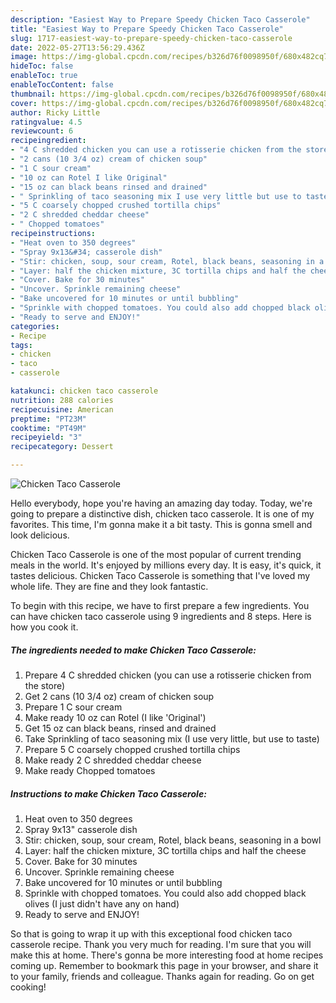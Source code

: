 ```yaml
---
description: "Easiest Way to Prepare Speedy Chicken Taco Casserole"
title: "Easiest Way to Prepare Speedy Chicken Taco Casserole"
slug: 1717-easiest-way-to-prepare-speedy-chicken-taco-casserole
date: 2022-05-27T13:56:29.436Z
image: https://img-global.cpcdn.com/recipes/b326d76f0098950f/680x482cq70/chicken-taco-casserole-recipe-main-photo.jpg
hideToc: false
enableToc: true
enableTocContent: false
thumbnail: https://img-global.cpcdn.com/recipes/b326d76f0098950f/680x482cq70/chicken-taco-casserole-recipe-main-photo.jpg
cover: https://img-global.cpcdn.com/recipes/b326d76f0098950f/680x482cq70/chicken-taco-casserole-recipe-main-photo.jpg
author: Ricky Little
ratingvalue: 4.5
reviewcount: 6
recipeingredient:
- "4 C shredded chicken you can use a rotisserie chicken from the store"
- "2 cans (10 3/4 oz) cream of chicken soup"
- "1 C sour cream"
- "10 oz can Rotel I like Original"
- "15 oz can black beans rinsed and drained"
- " Sprinkling of taco seasoning mix I use very little but use to taste"
- "5 C coarsely chopped crushed tortilla chips"
- "2 C shredded cheddar cheese"
- " Chopped tomatoes"
recipeinstructions:
- "Heat oven to 350 degrees"
- "Spray 9x13&#34; casserole dish"
- "Stir: chicken, soup, sour cream, Rotel, black beans, seasoning in a bowl"
- "Layer: half the chicken mixture, 3C tortilla chips and half the cheese"
- "Cover. Bake for 30 minutes"
- "Uncover. Sprinkle remaining cheese"
- "Bake uncovered for 10 minutes or until bubbling"
- "Sprinkle with chopped tomatoes. You could also add chopped black olives (I just didn&#39;t have any on hand)"
- "Ready to serve and ENJOY!"
categories:
- Recipe
tags:
- chicken
- taco
- casserole

katakunci: chicken taco casserole 
nutrition: 288 calories
recipecuisine: American
preptime: "PT23M"
cooktime: "PT49M"
recipeyield: "3"
recipecategory: Dessert

---
```



![Chicken Taco Casserole](https://img-global.cpcdn.com/recipes/b326d76f0098950f/680x482cq70/chicken-taco-casserole-recipe-main-photo.jpg)

Hello everybody, hope you're having an amazing day today. Today, we're going to prepare a distinctive dish, chicken taco casserole. It is one of my favorites. This time, I'm gonna make it a bit tasty. This is gonna smell and look delicious.

Chicken Taco Casserole is one of the most popular of current trending meals in the world. It's enjoyed by millions every day. It is easy, it's quick, it tastes delicious. Chicken Taco Casserole is something that I've loved my whole life. They are fine and they look fantastic.




To begin with this recipe, we have to first prepare a few ingredients. You can have chicken taco casserole using 9 ingredients and 8 steps. Here is how you cook it.

<!--inarticleads1-->

##### The ingredients needed to make Chicken Taco Casserole:

1. Prepare 4 C shredded chicken (you can use a rotisserie chicken from the store)
1. Get 2 cans (10 3/4 oz) cream of chicken soup
1. Prepare 1 C sour cream
1. Make ready 10 oz can Rotel (I like &#39;Original&#39;)
1. Get 15 oz can black beans, rinsed and drained
1. Take  Sprinkling of taco seasoning mix (I use very little, but use to taste)
1. Prepare 5 C coarsely chopped crushed tortilla chips
1. Make ready 2 C shredded cheddar cheese
1. Make ready  Chopped tomatoes




<!--inarticleads2-->

##### Instructions to make Chicken Taco Casserole:

1. Heat oven to 350 degrees
1. Spray 9x13&#34; casserole dish
1. Stir: chicken, soup, sour cream, Rotel, black beans, seasoning in a bowl
1. Layer: half the chicken mixture, 3C tortilla chips and half the cheese
1. Cover. Bake for 30 minutes
1. Uncover. Sprinkle remaining cheese
1. Bake uncovered for 10 minutes or until bubbling
1. Sprinkle with chopped tomatoes. You could also add chopped black olives (I just didn&#39;t have any on hand)
1. Ready to serve and ENJOY!



So that is going to wrap it up with this exceptional food chicken taco casserole recipe. Thank you very much for reading. I'm sure that you will make this at home. There's gonna be more interesting food at home recipes coming up. Remember to bookmark this page in your browser, and share it to your family, friends and colleague. Thanks again for reading. Go on get cooking!
